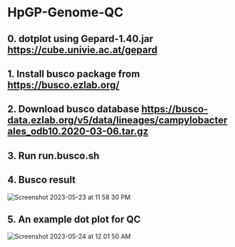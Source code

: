 # HpGP-Genome-QC

## 0. dotplot using Gepard-1.40.jar https://cube.univie.ac.at/gepard

## 1. Install busco package from https://busco.ezlab.org/

## 2. Download busco database https://busco-data.ezlab.org/v5/data/lineages/campylobacterales_odb10.2020-03-06.tar.gz

## 3. Run run.busco.sh

## 4. Busco result

![Screenshot 2023-05-23 at 11 58 30 PM](https://github.com/HpGP/HpGP-Genome-QC/assets/49001003/eb6a37ee-edf5-44a5-89fa-4564cefa2703)

## 5. An example dot plot for QC

![Screenshot 2023-05-24 at 12 01 50 AM](https://github.com/HpGP/HpGP-Genome-QC/assets/49001003/88fc0e1d-2e5a-44ba-8672-c0f064b5b759)

